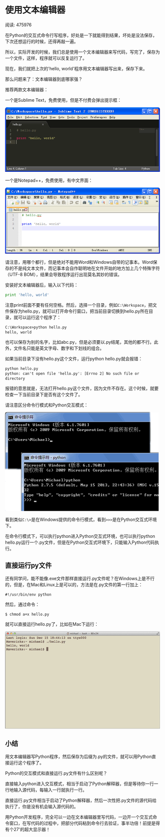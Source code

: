 # 使用文本编辑器

阅读: 475976

在Python的交互式命令行写程序，好处是一下就能得到结果，坏处是没法保存，下次还想运行的时候，还得再敲一遍。

所以，实际开发的时候，我们总是使用一个文本编辑器来写代码，写完了，保存为一个文件，这样，程序就可以反复运行了。

现在，我们就把上次的'hello, world'程序用文本编辑器写出来，保存下来。

那么问题来了：文本编辑器到底哪家强？

推荐两款文本编辑器：

一个是Sublime Text，免费使用，但是不付费会弹出提示框：

![sublimetext](images/6-1.png)

一个是Notepad++，免费使用，有中文界面：

![notepad++](images/6-2.png)

请注意，用哪个都行，但是绝对不能用Word和Windows自带的记事本。Word保存的不是纯文本文件，而记事本会自作聪明地在文件开始的地方加上几个特殊字符（UTF-8 BOM），结果会导致程序运行出现莫名其妙的错误。

安装好文本编辑器后，输入以下代码：

```python
print 'hello, world'
```

注意print前面不要有任何空格。然后，选择一个目录，例如`C:\Workspace`，把文件保存为hello.py，就可以打开命令行窗口，把当前目录切换到hello.py所在目录，就可以运行这个程序了：

```command
C:\Workspace>python hello.py
hello, world
```
也可以保存为别的名字，比如abc.py，但是必须要以.py结尾，其他的都不行。此外，文件名只能是英文字母、数字和下划线的组合。

如果当前目录下没有hello.py这个文件，运行python hello.py就会报错：

```command
python hello.py
python: can't open file 'hello.py': [Errno 2] No such file or directory
```

报错的意思就是，无法打开hello.py这个文件，因为文件不存在。这个时候，就要检查一下当前目录下是否有这个文件了。

请注意区分命令行模式和Python交互模式：

![cmd-vs-py](images/6-3.png)

看到类似`C:\>`是在Windows提供的命令行模式，看到`>>>`是在Python交互式环境下。

在命令行模式下，可以执行python进入Python交互式环境，也可以执行python hello.py运行一个.py文件，但是在Python交互式环境下，只能输入Python代码执行。

## 直接运行py文件

还有同学问，能不能像.exe文件那样直接运行.py文件呢？在Windows上是不行的，但是，在Mac和Linux上是可以的，方法是在.py文件的第一行加上：

```Linux
#!/usr/bin/env python
```

然后，通过命令：

```command
$ chmod a+x hello.py
```

就可以直接运行hello.py了，比如在Mac下运行：

![run-python-in-shell](images/6-4.png)

## 小结

用文本编辑器写Python程序，然后保存为后缀为.py的文件，就可以用Python直接运行这个程序了。

Python的交互模式和直接运行.py文件有什么区别呢？

直接输入python进入交互模式，相当于启动了Python解释器，但是等待你一行一行地输入源代码，每输入一行就执行一行。

直接运行.py文件相当于启动了Python解释器，然后一次性把.py文件的源代码给执行了，你是没有机会输入源代码的。

用Python开发程序，完全可以一边在文本编辑器里写代码，一边开一个交互式命令窗口，在写代码的过程中，把部分代码粘到命令行去验证，事半功倍！前提是得有个27'的超大显示器！
